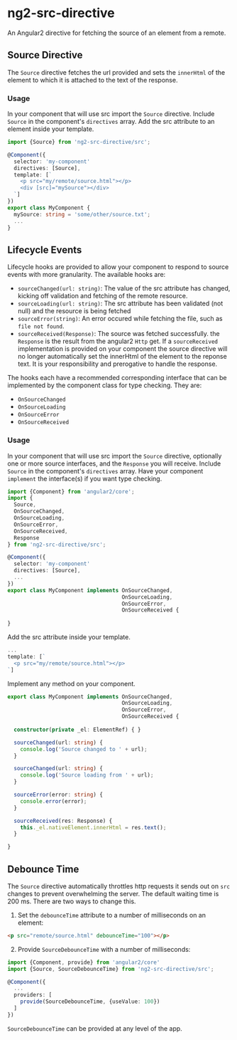 # ng2-src-directive

An Angular2 directive for fetching the source of an element from a remote.

## Source Directive

The `Source` directive fetches the url provided and sets the `innerHtml` of the element to which it is attached to the text of the response.

### Usage

In your component that will use src import the `Source` directive. Include `Source` in the component's `directives` array. Add the src attribute to an element inside your template.

```ts
import {Source} from 'ng2-src-directive/src';

@Component({
  selector: 'my-component'
  directives: [Source],
  template: [`
    <p src="my/remote/source.html"></p>
    <div [src]="mySource"></div>
  `]
})
export class MyComponent {
  mySource: string = 'some/other/source.txt';
  ...
}
```

## Lifecycle Events

Lifecycle hooks are provided to allow your component to respond to source events with more granularity. The available hooks are:

* `sourceChanged(url: string)`: The value of the src attribute has changed, kicking off validation and fetching of the remote resource.
* `sourceLoading(url: string)`: The src attribute has been validated (not null) and the resource is being fetched
* `sourceError(string)`: An error occured while fetching the file, such as `file not found`.
* `sourceReceived(Response)`: The source was fetched successfully. the `Response` is the result from the angular2 `Http` get. If a `sourceReceived` implementation is provided on your component the source directive will no longer automatically set the innerHtml of the element to the reponse text. It is your responsibility and prerogative to handle the response.

The hooks each have a recommended corresponding interface that can be implemented by the component class for type checking. They are:

* `OnSourceChanged`
* `OnSourceLoading`
* `OnSourceError`
* `OnSourceReceived`

### Usage

In your component that will use src import the `Source` directive, optionally one or more source interfaces, and the `Response` you will receive. Include `Source` in the component's `directives` array. Have your component `implement` the interface(s) if you want type checking.

```ts
import {Component} from 'angular2/core';
import {
  Source,
  OnSourceChanged,
  OnSourceLoading,
  OnSourceError,
  OnSourceReceived,
  Response
} from 'ng2-src-directive/src';

@Component({
  selector: 'my-component'
  directives: [Source],
  ...
})
export class MyComponent implements OnSourceChanged,
                                    OnSourceLoading,
                                    OnSourceError,
                                    OnSourceReceived {
  
}
```

Add the src attribute inside your template.

```ts
...
template: [`
  <p src="my/remote/source.html"></p>
`]

```

Implement any method on your component.

```ts
export class MyComponent implements OnSourceChanged,
                                    OnSourceLoading,
                                    OnSourceError,
                                    OnSourceReceived {
  
  constructor(private _el: ElementRef) { }

  sourceChanged(url: string) {
    console.log('Source changed to ' + url);
  }

  sourceChanged(url: string) {
    console.log('Source loading from ' + url);
  }

  sourceError(error: string) {
    console.error(error);
  }

  sourceReceived(res: Response) {
    this._el.nativeElement.innerHtml = res.text();
  }

}
```

## Debounce Time

The `Source` directive automatically throttles http requests it sends out on `src` changes to prevent overwhelming the server. The default waiting time is 200 ms. There are two ways to change this.

1. Set the `debounceTime` attribute to a number of milliseconds on an element:
```html
<p src="remote/source.html" debounceTime="100"></p>
```
2. Provide `SourceDebounceTime` with a number of milliseconds:
```ts
import {Component, provide} from 'angular2/core'
import {Source, SourceDebounceTime} from 'ng2-src-directive/src';

@Component({
  ...
  providers: [
    provide(SourceDebounceTime, {useValue: 100})
  ]
})
```
`SourceDebounceTime` can be provided at any level of the app.
